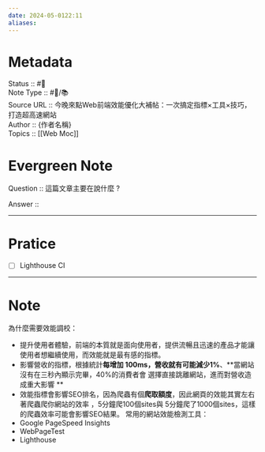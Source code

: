 ```yaml
---
date: 2024-05-0122:11
aliases:
---
```

# Metadata
Status :: #🌱 <br>
Note Type :: #📨/📚️ <br>
Source URL :: 今晚來點Web前端效能優化大補帖：一次搞定指標×工具×技巧，打造超高速網站<br>
Author :: {作者名稱} <br>
Topics :: [[Web Moc]] <br>
# Evergreen Note

Question :: 這篇文章主要在說什麼 ?

Answer ::

---
# Pratice
- [ ] Lighthouse CI 
---

# Note
為什麼需要效能調校：
- 提升使用者體驗，前端的本質就是面向使用者，提供流暢且迅速的產品才能讓使用者想繼續使用，而效能就是最有感的指標。
- 影響營收的指標，根據統計**每增加 100ms，營收就有可能減少1%**、**當網站沒有在三秒內顯示完畢，40%的消費者會 選擇直接跳離網站，進而對營收造成重大影響 **
- 效能指標會影響SEO排名，因為爬蟲有個**爬取額度**，因此網頁的效能其實左右著爬蟲爬你網站的效率 ，5分鐘爬100個sites與 5分鐘爬了1000個sites，這樣的爬蟲效率可能會影響SEO結果。
常用的網站效能檢測工具：
- Google PageSpeed Insights 
- WebPageTest
- Lighthouse

